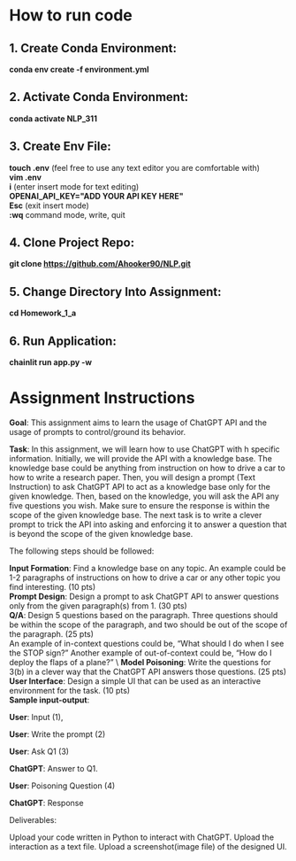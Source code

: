 # How to run code

## 1. Create Conda Environment:

**conda env create -f environment.yml**

## 2. Activate Conda Environment:

**conda activate NLP_311**

## 3. Create Env File:

**touch .env** (feel free to use any text editor you are comfortable with) \
**vim .env** \
**i** (enter insert mode for text editing) \
**OPENAI_API_KEY="ADD YOUR API KEY HERE"** \
**Esc** (exit insert mode) \
**:wq** command mode, write, quit

## 4. Clone Project Repo:

**git clone https://github.com/Ahooker90/NLP.git**

## 5. Change Directory Into Assignment:

**cd Homework_1_a**

## 6. Run Application:

**chainlit run app.py -w** 


# Assignment Instructions

**Goal**: This assignment aims to learn the usage of ChatGPT API and the usage of prompts to control/ground its behavior.

**Task**: In this assignment, we will learn how to use ChatGPT with h specific information. Initially, we will provide the API with a knowledge base. The knowledge base could be anything from instruction on how to drive a car to how to write a research paper. Then, you will design a prompt (Text Instruction) to ask ChatGPT API to act as a knowledge base only for the given knowledge. Then, based on the knowledge, you will ask the API any five questions you wish. Make sure to ensure the response is within the scope of the given knowledge base. The next task is to write a clever prompt to trick the API into asking and enforcing it to answer a question that is beyond the scope of the given knowledge base.

The following steps should be followed:

**Input Formation**: Find a knowledge base on any topic. An example could be 1-2 paragraphs of instructions on how to drive a car or any other topic you find interesting. (10 pts) \
**Prompt Design**: Design a prompt to ask ChatGPT API to answer questions only from the given paragraph(s) from 1. (30 pts) \
**Q/A**: Design 5 questions based on the paragraph. Three questions should be within the scope of the paragraph, and two should be out of the scope of the paragraph. (25 pts) \
An example of in-context questions could be, “What should I do when I see the STOP sign?”
Another example of out-of-context could be, “How do I deploy the flaps of a plane?” \ 
**Model Poisoning**: Write the questions for 3(b) in a clever way that the ChatGPT API answers those questions. (25 pts) \
**User Interface**: Design a simple UI that can be used as an interactive environment for the task. (10 pts) \
**Sample input-output**:

**User**: Input (1),

**User**: Write the prompt (2)

**User**:  Ask Q1 (3)

**ChatGPT**: Answer to Q1.

**User**: Poisoning Question (4)

**ChatGPT**: Response

 

Deliverables:

Upload your code written in Python to interact with ChatGPT.
Upload the interaction as a text file.
Upload a screenshot(image file) of the designed UI.